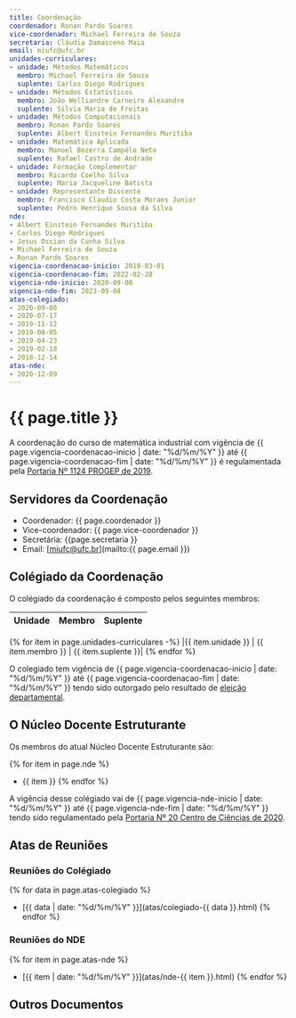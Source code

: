 ```yaml
---
title: Coordenação
coordenador: Ronan Pardo Soares
vice-coordenador: Michael Ferreira de Souza
secretaria: Cláudia Damasceno Maia
email: miufc@ufc.br
unidades-curriculares:
- unidade: Métodos Matemáticos
  membro: Michael Ferreira de Souza
  suplente: Carlos Diego Rodrigues 
- unidade: Métodos Estatísticos
  membro: João Welliandre Carneiro Alexandre
  suplente: Sílvia Maria de Freitas
- unidade: Métodos Computacionais
  membro: Ronan Pardo Soares
  suplente: Albert Einstein Fernandes Muritiba
- unidade: Matemática Aplicada
  membro: Manoel Bezerra Campêlo Neto
  suplente: Rafael Castro de Andrade
- unidade: Formação Complementar
  membro: Ricardo Coelho Silva
  suplente: Maria Jacqueline Batista
- unidade: Representante Discente
  membro: Francisco Claudio Costa Moraes Junior
  suplente: Pedro Henrique Sousa da Silva
nde:
- Albert Einstein Fernandes Muritiba
- Carlos Diego Rodrigues
- Jesus Ossian da Cunha Silva
- Michael Ferreira de Souza
- Ronan Pardo Soares
vigencia-coordenacao-inicio: 2019-03-01
vigencia-coordenacao-fim: 2022-02-28
vigencia-nde-inicio: 2020-09-08
vigencia-nde-fim: 2023-09-08
atas-colegiado:
- 2020-09-08
- 2020-07-17
- 2019-11-12
- 2019-08-05
- 2019-04-23
- 2019-02-18
- 2018-12-14
atas-nde:
- 2020-12-09
---
```


# {{ page.title }}

A coordenação do curso de matemática industrial com vigência de {{ page.vigencia-coordenacao-inicio | date: "%d/%m/%Y" }} até {{ page.vigencia-coordenacao-fim | date: "%d/%m/%Y" }} é regulamentada pela [Portaria Nº 1124 PROGEP de 2019](../assets/pdfs/coordenacao/vigencia-coordenacao-2019-03-01-2022-02-28.pdf).

## Servidores da Coordenação

- Coordenador: {{ page.coordenador }}
- Vice-coordenador: {{ page.vice-coordenador }}
- Secretária: {{page.secretaria }}
- Email: [miufc@ufc.br](mailto:{{ page.email }})

## Colégiado da Coordenação

O colégiado da coordenação é composto pelos seguintes membros:

| Unidade | Membro | Suplente |
| ------- | ------ | -------- |
{% for item in page.unidades-curriculares -%}
|{{ item.unidade }} | {{ item.membro }} | {{ item.suplente }}|
{% endfor %}

O colegiado tem vigência de {{ page.vigencia-coordenacao-inicio | date: "%d/%m/%Y" }} até {{ page.vigencia-coordenacao-fim | date: "%d/%m/%Y" }} tendo sido outorgado pelo resultado de [eleição departamental](../assets/pdfs/coordenacao/vigencia-colegiado-2019-03-01-2022-02-28.pdf).

## O Núcleo Docente Estruturante

Os membros do atual Núcleo Docente Estruturante são:

{% for item in page.nde %}
- {{ item }}
{% endfor %}

A vigência desse colégiado vai de {{ page.vigencia-nde-inicio | date: "%d/%m/%Y" }} até {{ page.vigencia-nde-fim | date: "%d/%m/%Y" }} tendo sido regulamentado pela [Portaria Nº 20 Centro de Ciências de 2020](../assets/pdfs/coordenacao/vigencia-NDE-2020-09-08-2023-09-08.pdf).

## Atas de Reuniões

### Reuniões do Colégiado

{% for data in page.atas-colegiado %}
- [{{ data | date: "%d/%m/%Y" }}](atas/colegiado-{{ data }}.html)
{% endfor %}

### Reuniões do NDE

{% for item in page.atas-nde %}
- [{{ item | date: "%d/%m/%Y" }}](atas/nde-{{ item }}.html)
{% endfor %}

## Outros Documentos
